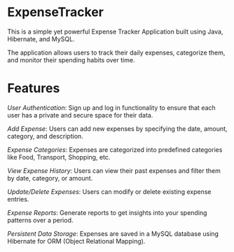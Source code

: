 # ExpenseTracker
This is a simple yet powerful Expense Tracker Application built using Java, Hibernate, and MySQL.

The application allows users to track their daily expenses, categorize them, and monitor their spending habits over time.

# Features
*User Authentication*: Sign up and log in functionality to ensure that each user has a private and secure space for their data.

*Add Expense*: Users can add new expenses by specifying the date, amount, category, and description.

*Expense Categories*: Expenses are categorized into predefined categories like Food, Transport, Shopping, etc.

*View Expense History*: Users can view their past expenses and filter them by date, category, or amount.

*Update/Delete Expenses*: Users can modify or delete existing expense entries.

*Expense Reports*: Generate reports to get insights into your spending patterns over a period.

*Persistent Data Storage*: Expenses are saved in a MySQL database using Hibernate for ORM (Object Relational Mapping).
